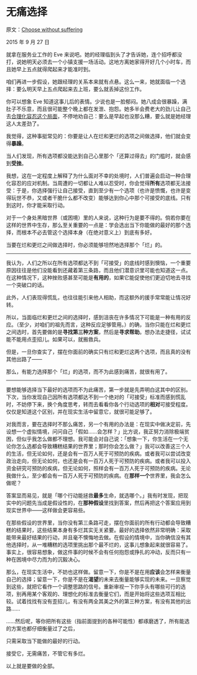  # 无痛选择

原文：[Choose without suffering](https://mindingourway.com/choose-without-suffering/)

2015 年 9 月 27 日

就拿在服务业工作的 Eve 来说吧。她的经理临到头了才告诉她，连个招呼都没打，说她明天必须去一个小镇支援一场活动。这地方离她家得开好几个小时车，而且她早上五点就得爬起来才能准时到。

咱们再进一步假设，她跟经理的关系本来就有点悬。这么一来，她就面临一个选择：要么明天早上五点爬起来去上班，要么就丢掉这份工作。

你可以想象 Eve 知道这事儿后的表情。少说也是一脸郁闷。她八成会很暴躁，满肚子不乐意，而且很可能整个晚上都在发泄、抱怨。她多半会费老大的劲儿让自己去[合理化容忍这个局面](https://mindingourway.com/see-the-dark-world/)，不停地劝自己：要么是早起也没那么糟，要么就是她经理这人太差劲了。

我觉得，这种事挺常见的：你要是让人在烂和更烂的选项之间做选择，他们就会变得**暴躁**。

当人们发现，所有选项都没能达到自己心里那个「还算过得去」的门槛时，就会感到**受挫**。

我想，这在一定程度上解释了为什么面对不幸的处境时，人们普遍会启动一种合理化容忍的应对机制。当周遭的一切都让人难以忍受时，你会觉得**所有**选项都无法接受：于是，你选择强行让自己接受，直到至少有一个选项（也许是愤慨，也许是变得玩世不恭，又或者干脆什么都不改变）能够达到你心中那个可接受的底线。只有到这时，你才能采取行动。

对于一个身处黑暗世界（或困境）里的人来说，这种行为是要不得的。倘若你要在这样的世界中生存，那么至关重要的一点是：学会选出当下你能做的最好的那个选择，而根本不必去管这个选择本身（在绝对意义上）到底有多好。

当要在烂和更烂之间做选择时，你必须能够坦然地选择那个「烂」的。

------

我认为，人们之所以在所有选项都达不到「可接受」的底线时感到懊恼，一个重要原因往往是他们没能看到还藏着第三条路，而且他们潜意识里可能也知道这一点。在这种情况下，这种挫败感甚至可能是**有用的**，如果它能促使他们更迫切地去寻找一个突破口的话。

此外，人们表现得慌乱，也往往能引来他人相助，而这额外的援手常常能让情况好转。

所以，当面临烂和更烂之间的选择时，感到沮丧在许多情况下可能是一种有用的反应。（至少，对咱们的祖先而言，这种反应足够管用。）的确，当你只能在烂和更烂之间选时，首先要做的是**寻找第三种方案**，然后是**寻求帮助**。想办法走捷径，试试能不能用点歪招儿。如果可以，就搬救兵。

但是，一旦你查实了，摆在你面前的确实只有烂和更烂这两个选项，而且真的没有其他出路了——

那么，有能力选择那个「烂」的选项，而不为此感到痛苦，就很有用了。

------

要想能够选择当下最好的选项而不为此痛苦，第一步就是先弄明白这其中的区别。下次，当你发现自己因所有选项都达不到一个绝对的「可接受」标准而感到慌乱时，不妨停下来，换个角度思考，转而去看看你各个行动选项的**相对**可接受程度。仅仅是知道这个区别，并在现实生活中留意它，就很可能足够了。

对我而言，要在选择时不那么痛苦，另一个有用的办法是：在现实中做决定前，先设想一个虚拟情境，问问自己「假如……会怎样？」比方说，我正努力消除极端贫困，但似乎我怎么做都不理想。我可能会对自己说：「想象一下，你生活在一个无论你怎么选都会导致糟糕结果的世界里；那时你会怎么做？」我可以改善这三个人的生活，但无论如何，还是会有一百万人死于可预防的疾病。或者我可以尝试改变政治走向，但无论如何，也还是会有一百万人死于可预防的疾病。或者我可以投入资金研究可预防的疾病，但无论如何，照样会有一百万人死于可预防的疾病。无论我做什么，至少都会有一百万人死于可预防的疾病。在**那样一个**世界里，我会怎么做呢？

答案显而易见，就是「哪个行动能拯救**最多**生命，就选哪个。」我有时发现，把现实中的问题先当成是假设性的，在**那种假设**里找到答案，然后再把这个答案应用到现实世界中——这样做会更容易些。

在那些假设的世界里，当你没有第三条路可走，摆在你面前的所有行动都会导致糟糕的结果时，这些结果本身有多烂其实无关紧要。最好的选择依然非常明确：采取能带来最好结果的行动，并且毫不懊悔地去做。在假设的情境中，当你确信没有其他选择时，从一堆糟糕的选项里挑出那个最不烂的，这事儿想象起来就很容易了。事实上，很容易想象，做这件事的时候不会有任何抱怨或挣扎的冲动，反而只有一种在困境中尽力而为的沉毅决心。

那么，在现实生活中，不妨也这样做。留意一下，你是不是在用**应该**会怎样来衡量自己的选择；留意一下，你是不是在**渴望**的未来去衡量能够实现的未来。一旦察觉到这些，就把它看作一个调整思路的信号。重新审视一下你手头有哪些可行的选项，别再用某个客观的、理想化的标准去衡量它们，而是开始将这些选项互相比较。试着找找有没有歪招儿，有没有两全其美之外的第三种方案，有没有其他的出路……

……然后呢，等你把所有这些（指前面提到的各种可能性）都琢磨透了，所有能选的方案也都仔细衡量过了之后，

只需采取当下能做的最好的行动。

接受它，无需痛苦，不管它有多烂。

以上就是要做的全部。